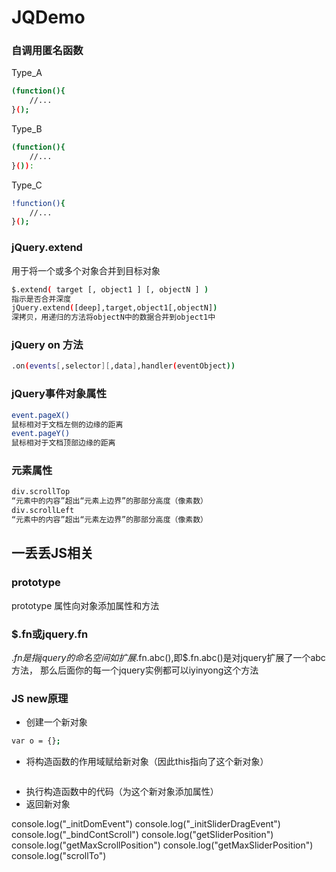 # JQDemo

### 自调用匿名函数
Type_A
```bash
(function(){
    //...
}();
```
Type_B
```bash
(function(){
    //...
}()):
```
Type_C
```bash
!function(){
    //...
}();
```

### jQuery.extend
用于将一个或多个对象合并到目标对象
```bash
$.extend( target [, object1 ] [, objectN ] )
指示是否合并深度
jQuery.extend([deep],target,object1[,objectN])
深拷贝，用递归的方法将objectN中的数据合并到object1中
```
### jQuery on 方法
```bash
.on(events[,selector][,data],handler(eventObject))
```
### jQuery事件对象属性
```bash
event.pageX()
鼠标相对于文档左侧的边缘的距离
event.pageY()
鼠标相对于文档顶部边缘的距离
```

### 元素属性
```bash
div.scrollTop
“元素中的内容”超出“元素上边界”的那部分高度（像素数）
div.scrollLeft
“元素中的内容”超出“元素左边界”的那部分高度（像素数）
```
## 一丢丢JS相关

### prototype
prototype 属性向对象添加属性和方法

### $.fn或jquery.fn
$.fn是指jquery的命名空间
如扩展$.fn.abc(),即$.fn.abc()是对jquery扩展了一个abc方法，
那么后面你的每一个jquery实例都可以iyinyong这个方法

### JS new原理
- 创建一个新对象
```bash
var o = {};
```
- 将构造函数的作用域赋给新对象（因此this指向了这个新对象）
```bash

```
- 执行构造函数中的代码（为这个新对象添加属性）
- 返回新对象

console.log("_initDomEvent")
console.log("_initSliderDragEvent")
console.log("_bindContScroll")
console.log("getSliderPosition")
console.log("getMaxScrollPosition")
console.log("getMaxSliderPosition")
console.log("scrollTo")